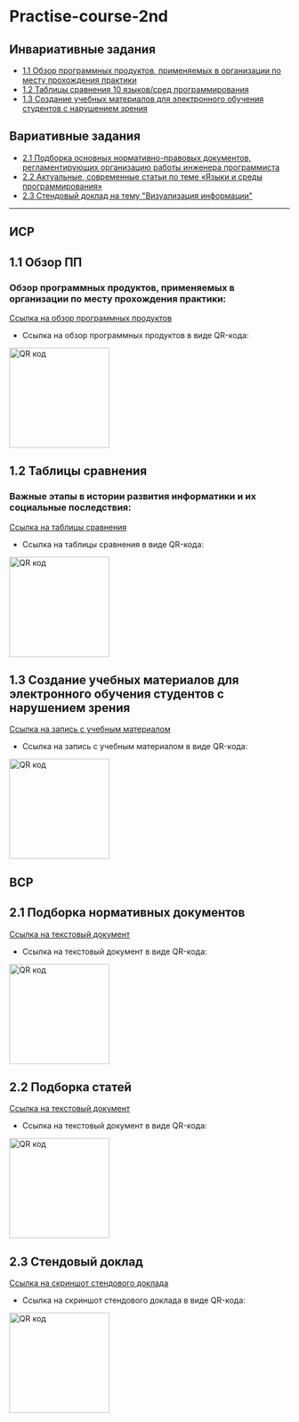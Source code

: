 # Practise-course-2nd

## Инвариативные задания

* [1.1 Обзор программных продуктов, применяемых в организации по месту прохождения практики](#11-обзор-пп)
* [1.2 Таблицы сравнения 10 языков/сред программирования](#12-таблицы-сравнения)
* [1.3 Создание учебных материалов для электронного обучения студентов с нарушением зрения](#13-создание-учебных-материалов-для-электронного-обучения-студентов-с-нарушением-зрения)

## Вариативные задания
* [2.1 Подборка основных нормативно-правовых документов, регламентирующих организацию работы инженера программиста](#21-подборка-нормативных-документов)
* [2.2 Актуальные, современные статьи по теме «Языки и среды программирования»](#22-подборка-статей)
* [2.3 Стендовый доклад на тему "Визуализация информации"](#23-стендовый-доклад)

-------

## ИСР

## 1.1 Обзор ПП

### Обзор программных продуктов, применяемых в организации по месту прохождения практики:

[Ссылка на обзор программных продуктов](ИСР%201.1/Шумякин%20И.С.%202ИВТ(2)%20ИСР%201.1.pdf)

* Ссылка на обзор программных продуктов в виде QR-кода:

<a href="http://qrcoder.ru" target="_blank"><img src="http://qrcoder.ru/code/?https%3A%2F%2Fgithub.com%2Filya-s-h%2FPractise-course-1st%2Ftree%2Fmaster%2FPractise%2F1.1&4&0" width="180" height="180" border="0" title="QR код"></a>

## 1.2 Таблицы сравнения

### Важные этапы в истории развития информатики и их социальные последствия:

[Ссылка на таблицы сравнения](ИСР%201.2/Шумякин%20И.С.%202ИВТ(2)%20ИСР%201.2%20ЯЗЫКИ%2BСРЕДЫ.pdf)

* Ссылка на таблицы сравнения в виде QR-кода:

<a href="http://qrcoder.ru" target="_blank"><img src="http://qrcoder.ru/code/?https%3A%2F%2Fgithub.com%2Filya-s-h%2FPractise-course-1st%2Ftree%2Fmaster%2FPractise%2F1.2&4&0" width="180" height="180" border="0" title="QR код"></a>

## 1.3 Создание учебных материалов для электронного обучения студентов с нарушением зрения

[Ссылка на запись с учебным материалом](ИСР%201.3/Глава%202.%20Зависимости.%20Менеджмент%20зависимостей..mp3)

* Ссылка на запись с учебным материалом в виде QR-кода:

<a href="http://qrcoder.ru" target="_blank"><img src="http://qrcoder.ru/code/?https%3A%2F%2Fgithub.com%2Filya-s-h%2FPractise-course-1st%2Ftree%2Fmaster%2FPractise%2F1.3&4&0" width="180" height="180" border="0" title="QR код"></a>


## ВСР

## 2.1 Подборка нормативных документов

[Ссылка на текстовый документ](ВСР%202.1/Шумякин%20И.С.%202ИВТ(2)%20ВСР%202.1.pdf)

* Ссылка на текстовый документ в виде QR-кода:

<a href="http://qrcoder.ru" target="_blank"><img src="http://qrcoder.ru/code/?https%3A%2F%2Fgithub.com%2Filya-s-h%2FPractise-course-1st%2Ftree%2Fmaster%2FPractise%2F2.1&4&0" width="180" height="180" border="0" title="QR код"></a>

## 2.2 Подборка статей

[Ссылка на текстовый документ](ВСР%202.2/Шумякин%20И.С.%202ИВТ(2)%20ВСР%202.2.pdf)

* Ссылка на текстовый документ в виде QR-кода:

<a href="http://qrcoder.ru" target="_blank"><img src="http://qrcoder.ru/code/?https%3A%2F%2Fgithub.com%2Filya-s-h%2FPractise-course-1st%2Ftree%2Fmaster%2FPractise%2F2.2&4&0" width="180" height="180" border="0" title="QR код"></a>

## 2.3 Стендовый доклад

[Ссылка на скриншот стендового доклада](ВСР%202.3/Шумякин%20И.С.%202ИВТ(2)%20ВСР2.3.pdf)

* Ссылка на скриншот стендового доклада в виде QR-кода:

<a href="http://qrcoder.ru" target="_blank"><img src="http://qrcoder.ru/code/?https%3A%2F%2Fgithub.com%2Filya-s-h%2FPractise-course-1st%2Ftree%2Fmaster%2FPractise%2F2.3&4&0" width="180" height="180" border="0" title="QR код"></a>


